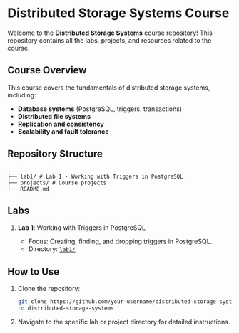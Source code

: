 # Distributed Storage Systems Course

Welcome to the **Distributed Storage Systems** course repository! This
repository contains all the labs, projects, and resources related to the course.

## Course Overview

This course covers the fundamentals of distributed storage systems, including:

- **Database systems** (PostgreSQL, triggers, transactions)
- **Distributed file systems**
- **Replication and consistency**
- **Scalability and fault tolerance**

## Repository Structure

```
.
├── lab1/ # Lab 1 - Working with Triggers in PostgreSQL
├── projects/ # Course projects
└── README.md
```

## Labs

1. **Lab 1**: Working with Triggers in PostgreSQL

   - Focus: Creating, finding, and dropping triggers in PostgreSQL.
   - Directory: [`lab1/`](./lab1/)

## How to Use

1. Clone the repository:

   ```bash
   git clone https://github.com/your-username/distributed-storage-systems.git
   cd distributed-storage-systems
   ```

2. Navigate to the specific lab or project directory for detailed instructions.
